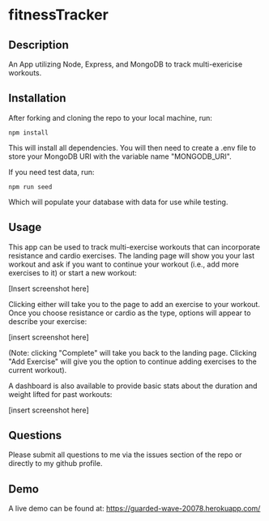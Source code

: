 # fitnessTracker

## Description

An App utilizing Node, Express, and MongoDB to track multi-exericise workouts.

## Installation

After forking and cloning the repo to your local machine, run:

    npm install

This will install all dependencies. You will then need to create a .env file to store your MongoDB URI with the variable name "MONGODB_URI".

If you need test data, run:

    npm run seed

Which will populate your database with data for use while testing.

## Usage

This app can be used to track multi-exercise workouts that can incorporate resistance and cardio exercises. The landing page will show you your last workout and ask if you want to continue your workout (i.e., add more exercises to it) or start a new workout:

[Insert screenshot here]

Clicking either will take you to the page to add an exercise to your workout. Once you choose resistance or cardio as the type, options will appear to describe your exercise:

[insert screenshot here]

(Note: clicking "Complete" will take you back to the landing page. Clicking "Add Exercise" will give you the option to continue adding exercises to the current workout).

A dashboard is also available to provide basic stats about the duration and weight lifted for past workouts:

[insert screenshot here]

## Questions

Please submit all questions to me via the issues section of the repo or directly to my github profile.

## Demo

A live demo can be found at: https://guarded-wave-20078.herokuapp.com/